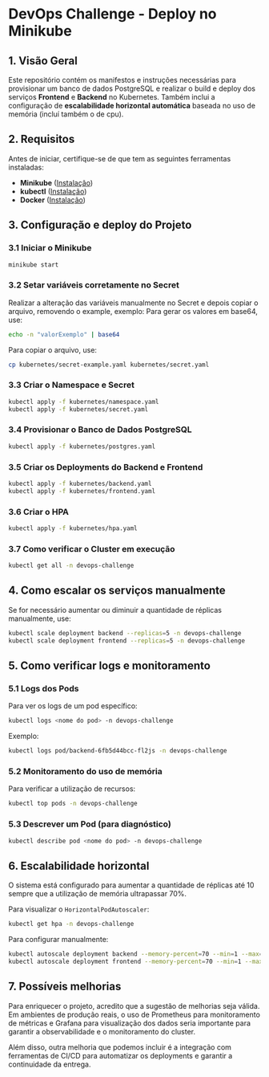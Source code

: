 # DevOps Challenge - Deploy no Minikube

## 1. Visão Geral
Este repositório contém os manifestos e instruções necessárias para provisionar um banco de dados PostgreSQL e realizar o build e deploy dos serviços **Frontend** e **Backend** no Kubernetes. Também inclui a configuração de **escalabilidade horizontal automática** baseada no uso de memória (incluí também o de cpu).

## 2. Requisitos
Antes de iniciar, certifique-se de que tem as seguintes ferramentas instaladas:
- **Minikube** ([Instalação](https://minikube.sigs.k8s.io/docs/start/))
- **kubectl** ([Instalação](https://kubernetes.io/docs/tasks/tools/install-kubectl/))
- **Docker** ([Instalação](https://docs.docker.com/get-docker/))

## 3. Configuração e deploy do Projeto

### 3.1 Iniciar o Minikube
```bash
minikube start
```

### 3.2 Setar variáveis corretamente no Secret
Realizar a alteração das variáveis manualmente no Secret e depois copiar o arquivo, removendo o example, exemplo:
Para gerar os valores em base64, use:
```bash
echo -n "valorExemplo" | base64
```

Para copiar o arquivo, use:
```bash
cp kubernetes/secret-example.yaml kubernetes/secret.yaml
```

### 3.3 Criar o Namespace e Secret
```bash
kubectl apply -f kubernetes/namespace.yaml
kubectl apply -f kubernetes/secret.yaml
```

### 3.4 Provisionar o Banco de Dados PostgreSQL
```bash
kubectl apply -f kubernetes/postgres.yaml
```

### 3.5 Criar os Deployments do Backend e Frontend
```bash
kubectl apply -f kubernetes/backend.yaml
kubectl apply -f kubernetes/frontend.yaml
```

### 3.6 Criar o HPA
```bash
kubectl apply -f kubernetes/hpa.yaml
```

### 3.7 Como verificar o Cluster em execução
```bash
kubectl get all -n devops-challenge
```

## 4. Como escalar os serviços manualmente
Se for necessário aumentar ou diminuir a quantidade de réplicas manualmente, use:

```bash
kubectl scale deployment backend --replicas=5 -n devops-challenge
kubectl scale deployment frontend --replicas=5 -n devops-challenge
```

## 5. Como verificar logs e monitoramento

### 5.1 Logs dos Pods
Para ver os logs de um pod específico:
```bash
kubectl logs <nome do pod> -n devops-challenge
```
Exemplo:
```bash
kubectl logs pod/backend-6fb5d44bcc-fl2js -n devops-challenge
```

### 5.2 Monitoramento do uso de memória
Para verificar a utilização de recursos:
```bash
kubectl top pods -n devops-challenge
```

### 5.3 Descrever um Pod (para diagnóstico)
```bash
kubectl describe pod <nome do pod> -n devops-challenge
```

## 6. Escalabilidade horizontal
O sistema está configurado para aumentar a quantidade de réplicas até 10 sempre que a utilização de memória ultrapassar 70%.

Para visualizar o `HorizontalPodAutoscaler`:
```bash
kubectl get hpa -n devops-challenge
```

Para configurar manualmente:
```bash
kubectl autoscale deployment backend --memory-percent=70 --min=1 --max=10 -n devops-challenge
kubectl autoscale deployment frontend --memory-percent=70 --min=1 --max=10 -n devops-challenge
```

## 7. Possíveis melhorias
Para enriquecer o projeto, acredito que a sugestão de melhorias seja válida. Em ambientes de produção reais, o uso de Prometheus para monitoramento de métricas e Grafana para visualização dos dados seria importante para garantir a observabilidade e o monitoramento do cluster.

Além disso, outra melhoria que podemos incluir é a integração com ferramentas de CI/CD para automatizar os deployments e garantir a continuidade da entrega.
